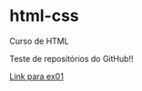 # html-css
 Curso de HTML

 Teste de repositórios do GitHub!!
 
 <a href= "https://moranggoo.github.io/html-css/exercícios/001/index.html">Link para ex01</a>